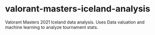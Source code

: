 # valorant-masters-iceland-analysis
Valorant Masters 2021 Iceland data analysis. Uses Data valuation and machine learning to analyze tournament stats.
